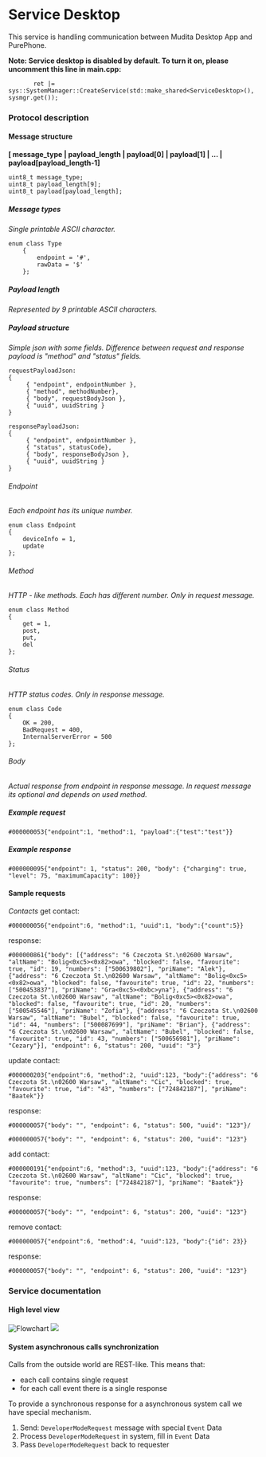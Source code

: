 Service Desktop
=================

This service is handling communication between Mudita Desktop App and PurePhone.

**Note:
Service desktop is disabled by default.
To turn it on, please uncomment this line in main.cpp:**

`        ret |= sys::SystemManager::CreateService(std::make_shared<ServiceDesktop>(), sysmgr.get());
`

### Protocol description

#### Message structure

**[ message_type | payload_length | payload[0] | payload[1] | ... | payload[payload_length-1]**

```
uint8_t message_type;
uint8_t payload_length[9];
uint8_t payload[payload_length];
```

##### Message types
*Single printable ASCII character.*
```
enum class Type
    {
        endpoint = '#',
        rawData = '$'
    };
```
##### Payload length
*Represented by 9 printable ASCII characters.*

##### Payload structure
*Simple json with some fields. Difference between request and response payload is "method" and "status" fields.*
```
requestPayloadJson:
{
     { "endpoint", endpointNumber },
     { "method", methodNumber},
     { "body", requestBodyJson },
     { "uuid", uuidString }
}
```
```
responsePayloadJson:
{
     { "endpoint", endpointNumber },
     { "status", statusCode},
     { "body", responseBodyJson },
     { "uuid", uuidString }
}
```
###### Endpoint
*Each endpoint has its unique number.*

```
enum class Endpoint
{
    deviceInfo = 1,
    update
};
```

###### Method
*HTTP - like methods. Each has different number. Only in request message.*

```
enum class Method
{
    get = 1,
    post,
    put,
    del
};
```

###### Status
*HTTP status codes. Only in response message.*

```
enum class Code
{
    OK = 200,
    BadRequest = 400,
    InternalServerError = 500
};
```

###### Body
*Actual response from endpoint in response message. In request message its optional and depends on used method.*

##### Example request

```
#000000053{"endpoint":1, "method":1, "payload":{"test":"test"}}
```

##### Example response

```
#000000095{"endpoint": 1, "status": 200, "body": {"charging": true, "level": 75, "maximumCapacity": 100}}
```

#### Sample requests
*Contacts*
get contact:
```
#000000056{"endpoint":6, "method":1, "uuid":1, "body":{"count":5}}
```
response:
```
#000000861{"body": [{"address": "6 Czeczota St.\n02600 Warsaw", "altName": "Bolig<0xc5><0x82>owa", "blocked": false, "favourite": true, "id": 19, "numbers": ["500639802"], "priName": "Alek"}, {"address": "6 Czeczota St.\n02600 Warsaw", "altName": "Bolig<0xc5><0x82>owa", "blocked": false, "favourite": true, "id": 22, "numbers": ["500453837"], "priName": "Gra<0xc5><0xbc>yna"}, {"address": "6 Czeczota St.\n02600 Warsaw", "altName": "Bolig<0xc5><0x82>owa", "blocked": false, "favourite": true, "id": 20, "numbers": ["500545546"], "priName": "Zofia"}, {"address": "6 Czeczota St.\n02600 Warsaw", "altName": "Bubel", "blocked": false, "favourite": true, "id": 44, "numbers": ["500087699"], "priName": "Brian"}, {"address": "6 Czeczota St.\n02600 Warsaw", "altName": "Bubel", "blocked": false, "favourite": true, "id": 43, "numbers": ["500656981"], "priName": "Cezary"}], "endpoint": 6, "status": 200, "uuid": "3"}
```

update contact:
```
#000000203{"endpoint":6, "method":2, "uuid":123, "body":{"address": "6 Czeczota St.\n02600 Warsaw", "altName": "Cic", "blocked": true, "favourite": true, "id": "43", "numbers": ["724842187"], "priName": "Baatek"}}
```
response:
```
#000000057{"body": "", "endpoint": 6, "status": 500, "uuid": "123"}/
```
```
#000000057{"body": "", "endpoint": 6, "status": 200, "uuid": "123"}
```

add contact:
```
#000000191{"endpoint":6, "method":3, "uuid":123, "body":{"address": "6 Czeczota St.\n02600 Warsaw", "altName": "Cic", "blocked": true, "favourite": true, "numbers": ["724842187"], "priName": "Baatek"}}
```
response:
```
#000000057{"body": "", "endpoint": 6, "status": 200, "uuid": "123"}
```

remove contact:
```
#000000057{"endpoint":6, "method":4, "uuid":123, "body":{"id": 23}}
```
response:
```
#000000057{"body": "", "endpoint": 6, "status": 200, "uuid": "123"}
```

### Service documentation

#### High level view

![Flowchart](./doc/how_machine_works.svg)
<img src="./doc/how_machine_works.svg">

#### System asynchronous calls synchronization

Calls from the outside world are REST-like. This means that:
- each call contains single request 
- for each call event there is a single response

To provide a synchronous response for a asynchronous system call we have special mechanism.

1. Send: `DeveloperModeRequest` message with special `Event` Data
2. Process `DeveloperModeRequest` in system, fill in `Event` Data
3. Pass `DeveloperModeRequest` back to requester
